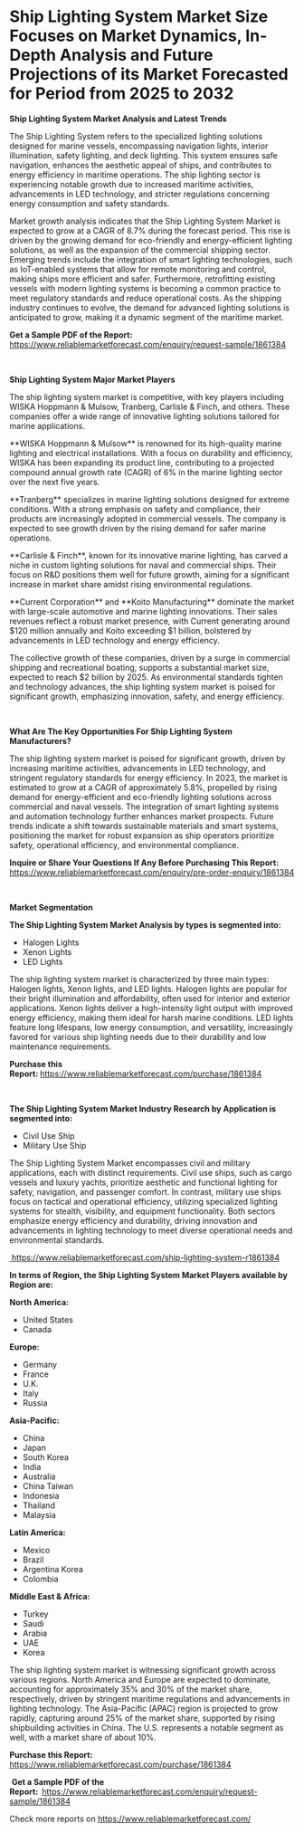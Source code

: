 <p><h1>Ship Lighting System Market Size Focuses on Market Dynamics, In-Depth Analysis and Future Projections of its Market Forecasted for Period from 2025 to 2032</h1></p><p><strong>Ship Lighting System Market Analysis and Latest Trends</strong></p>
<p><p>The Ship Lighting System refers to the specialized lighting solutions designed for marine vessels, encompassing navigation lights, interior illumination, safety lighting, and deck lighting. This system ensures safe navigation, enhances the aesthetic appeal of ships, and contributes to energy efficiency in maritime operations. The ship lighting sector is experiencing notable growth due to increased maritime activities, advancements in LED technology, and stricter regulations concerning energy consumption and safety standards.</p><p>Market growth analysis indicates that the Ship Lighting System Market is expected to grow at a CAGR of 8.7% during the forecast period. This rise is driven by the growing demand for eco-friendly and energy-efficient lighting solutions, as well as the expansion of the commercial shipping sector. Emerging trends include the integration of smart lighting technologies, such as IoT-enabled systems that allow for remote monitoring and control, making ships more efficient and safer. Furthermore, retrofitting existing vessels with modern lighting systems is becoming a common practice to meet regulatory standards and reduce operational costs. As the shipping industry continues to evolve, the demand for advanced lighting solutions is anticipated to grow, making it a dynamic segment of the maritime market.</p></p>
<p><strong>Get a Sample PDF of the Report:&nbsp;</strong> <a href="https://www.reliablemarketforecast.com/enquiry/request-sample/1861384?utm_campaign=3171&utm_medium=2&utm_source=Github&utm_content=ia&utm_term=30032025&utm_id=ship-lighting-system">https://www.reliablemarketforecast.com/enquiry/request-sample/1861384</a></p>
<p>&nbsp;</p>
<p><strong>Ship Lighting System Major Market Players</strong></p>
<p><p>The ship lighting system market is competitive, with key players including WISKA Hoppmann & Mulsow, Tranberg, Carlisle & Finch, and others. These companies offer a wide range of innovative lighting solutions tailored for marine applications.</p><p>**WISKA Hoppmann & Mulsow** is renowned for its high-quality marine lighting and electrical installations. With a focus on durability and efficiency, WISKA has been expanding its product line, contributing to a projected compound annual growth rate (CAGR) of 6% in the marine lighting sector over the next five years.</p><p>**Tranberg** specializes in marine lighting solutions designed for extreme conditions. With a strong emphasis on safety and compliance, their products are increasingly adopted in commercial vessels. The company is expected to see growth driven by the rising demand for safer marine operations.</p><p>**Carlisle & Finch**, known for its innovative marine lighting, has carved a niche in custom lighting solutions for naval and commercial ships. Their focus on R&D positions them well for future growth, aiming for a significant increase in market share amidst rising environmental regulations.</p><p>**Current Corporation** and **Koito Manufacturing** dominate the market with large-scale automotive and marine lighting innovations. Their sales revenues reflect a robust market presence, with Current generating around $120 million annually and Koito exceeding $1 billion, bolstered by advancements in LED technology and energy efficiency.</p><p>The collective growth of these companies, driven by a surge in commercial shipping and recreational boating, supports a substantial market size, expected to reach $2 billion by 2025. As environmental standards tighten and technology advances, the ship lighting system market is poised for significant growth, emphasizing innovation, safety, and energy efficiency.</p></p>
<p>&nbsp;</p>
<p><strong>What Are The Key Opportunities For Ship Lighting System Manufacturers?</strong></p>
<p><p>The ship lighting system market is poised for significant growth, driven by increasing maritime activities, advancements in LED technology, and stringent regulatory standards for energy efficiency. In 2023, the market is estimated to grow at a CAGR of approximately 5.8%, propelled by rising demand for energy-efficient and eco-friendly lighting solutions across commercial and naval vessels. The integration of smart lighting systems and automation technology further enhances market prospects. Future trends indicate a shift towards sustainable materials and smart systems, positioning the market for robust expansion as ship operators prioritize safety, operational efficiency, and environmental compliance.</p></p>
<p><strong>Inquire or Share Your Questions If Any Before Purchasing This Report:</strong> <a href="https://www.reliablemarketforecast.com/enquiry/pre-order-enquiry/1861384?utm_campaign=3171&utm_medium=2&utm_source=Github&utm_content=ia&utm_term=30032025&utm_id=ship-lighting-system">https://www.reliablemarketforecast.com/enquiry/pre-order-enquiry/1861384</a></p>
<p>&nbsp;</p>
<p><strong>Market Segmentation</strong></p>
<p><strong>The Ship Lighting System Market Analysis by types is segmented into:</strong></p>
<p><ul><li>Halogen Lights</li><li>Xenon Lights</li><li>LED Lights</li></ul></p>
<p><p>The ship lighting system market is characterized by three main types: Halogen lights, Xenon lights, and LED lights. Halogen lights are popular for their bright illumination and affordability, often used for interior and exterior applications. Xenon lights deliver a high-intensity light output with improved energy efficiency, making them ideal for harsh marine conditions. LED lights feature long lifespans, low energy consumption, and versatility, increasingly favored for various ship lighting needs due to their durability and low maintenance requirements.</p></p>
<p><strong>Purchase this Report:&nbsp;</strong><a href="https://www.reliablemarketforecast.com/purchase/1861384?utm_campaign=3171&utm_medium=2&utm_source=Github&utm_content=ia&utm_term=30032025&utm_id=ship-lighting-system">https://www.reliablemarketforecast.com/purchase/1861384</a></p>
<p>&nbsp;</p>
<p><strong>The Ship Lighting System Market Industry Research by Application is segmented into:</strong></p>
<p><ul><li>Civil Use Ship</li><li>Military Use Ship</li></ul></p>
<p><p>The Ship Lighting System Market encompasses civil and military applications, each with distinct requirements. Civil use ships, such as cargo vessels and luxury yachts, prioritize aesthetic and functional lighting for safety, navigation, and passenger comfort. In contrast, military use ships focus on tactical and operational efficiency, utilizing specialized lighting systems for stealth, visibility, and equipment functionality. Both sectors emphasize energy efficiency and durability, driving innovation and advancements in lighting technology to meet diverse operational needs and environmental standards.</p></p>
<p><a href="https://www.reliablemarketforecast.com/ship-lighting-system-r1861384?utm_campaign=3171&utm_medium=2&utm_source=Github&utm_content=ia&utm_term=30032025&utm_id=ship-lighting-system">&nbsp;https://www.reliablemarketforecast.com/ship-lighting-system-r1861384</a></p>
<p><strong>In terms of Region, the Ship Lighting System Market Players available by Region are:</strong></p>
<p>
    <p> <strong> North America: </strong>
        <ul>
            <li>United States</li>
            <li>Canada</li>
        </ul>
        </p> 
    <p> <strong> Europe: </strong>
        <ul>
            <li>Germany</li>
            <li>France</li>
            <li>U.K.</li>
            <li>Italy</li>
            <li>Russia</li>
        </ul>
        </p> 
    <p> <strong> Asia-Pacific: </strong>
        <ul>
            <li>China</li>
            <li>Japan</li>
            <li>South Korea</li>
            <li>India</li>
            <li>Australia</li>
            <li>China Taiwan</li>
            <li>Indonesia</li>
            <li>Thailand</li>
            <li>Malaysia</li>
        </ul>
        </p> 
    <p> <strong> Latin America: </strong>
        <ul>
            <li>Mexico</li>
            <li>Brazil</li>
            <li>Argentina Korea</li>
            <li>Colombia</li>
        </ul>
        </p> 
    <p> <strong> Middle East & Africa: </strong>
        <ul>
            <li>Turkey</li>
            <li>Saudi</li>
            <li>Arabia</li>
            <li>UAE</li>
            <li>Korea</li>
        </ul>
    </p>
    </p>
<p><p>The ship lighting system market is witnessing significant growth across various regions. North America and Europe are expected to dominate, accounting for approximately 35% and 30% of the market share, respectively, driven by stringent maritime regulations and advancements in lighting technology. The Asia-Pacific (APAC) region is projected to grow rapidly, capturing around 25% of the market share, supported by rising shipbuilding activities in China. The U.S. represents a notable segment as well, with a market share of about 10%.</p></p>
<p><strong>Purchase this Report: </strong><a href="https://www.reliablemarketforecast.com/purchase/1861384?utm_campaign=3171&utm_medium=2&utm_source=Github&utm_content=ia&utm_term=30032025&utm_id=ship-lighting-system">https://www.reliablemarketforecast.com/purchase/1861384</a></p>
<p>&nbsp;<strong>Get a Sample PDF of the Report:&nbsp;&nbsp;</strong><a href="https://www.reliablemarketforecast.com/enquiry/request-sample/1861384?utm_campaign=3171&utm_medium=2&utm_source=Github&utm_content=ia&utm_term=30032025&utm_id=ship-lighting-system">https://www.reliablemarketforecast.com/enquiry/request-sample/1861384</a></p>
<p><strong></strong></p>
<p>Check more reports on <a href="https://www.reliablemarketforecast.com/?utm_campaign=3171&utm_medium=2&utm_source=Github&utm_content=ia&utm_term=30032025&utm_id=ship-lighting-system">https://www.reliablemarketforecast.com/</a></p>